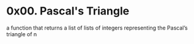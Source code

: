 # 0x00. Pascal's Triangle

a function that returns a list of lists of integers representing the Pascal’s triangle of n
